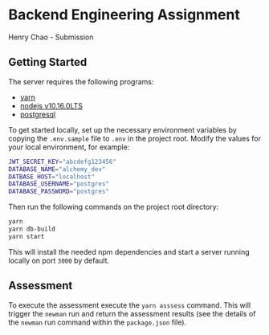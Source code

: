 # Backend Engineering Assignment

Henry Chao - Submission

## Getting Started

The server requires the following programs:

- [yarn](https://yarnpkg.com/en/)
- [nodejs v10.16.0LTS](https://nodejs.org/en/)
- [postgresql](https://www.postgresql.org/)

To get started locally, set up the necessary environment variables by copying the `.env.sample` file to `.env` in the project root. Modify the values for your local environment, for example:

```bash
JWT_SECRET_KEY="abcdefg123456"
DATABASE_NAME="alchemy_dev"
DATBASE_HOST="localhost"
DATABASE_USERNAME="postgres"
DATABASE_PASSWORD="postgres"

```

Then run the following commands on the project root directory:

```bash
yarn
yarn db-build
yarn start
```

This will install the needed npm dependencies and start a server running locally on port `3000` by default.

## Assessment

To execute the assessment execute the `yarn asssess` command. This will trigger the `newman` run and return the assessment results (see the details of the `newman` run command within the `package.json` file).
